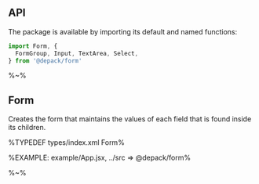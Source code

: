 ## API

The package is available by importing its default and named functions:

```js
import Form, {
  FormGroup, Input, TextArea, Select,
} from '@depack/form'
```

%~%

## **Form**

Creates the form that maintains the values of each field that is found inside its children.

%TYPEDEF types/index.xml Form%

%EXAMPLE: example/App.jsx, ../src => @depack/form%
<!-- %FORK example example/example% -->

%~%